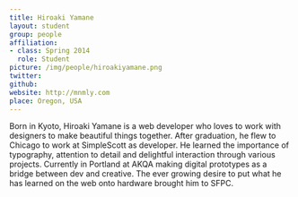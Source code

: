 ```yaml
---
title: Hiroaki Yamane
layout: student
group: people
affiliation:
- class: Spring 2014
  role: Student
picture: /img/people/hiroakiyamane.png
twitter:
github:
website: http://mnmly.com
place: Oregon, USA
---
```


Born in Kyoto, Hiroaki Yamane is a web developer who loves to work with
designers to make beautiful things together. After graduation, he flew
to Chicago to work at SimpleScott as developer. He learned the
importance of typography, attention to detail and delightful interaction
through various projects. Currently in Portland at AKQA making digital
prototypes as a bridge between dev and creative. The ever growing desire
to put what he has learned on the web onto hardware brought him to SFPC.
